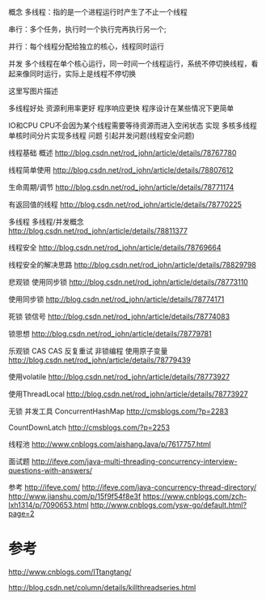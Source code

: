 概念
多线程：指的是一个进程运行时产生了不止一个线程

串行：多个任务，执行时一个执行完再执行另一个;

并行：每个线程分配给独立的核心，线程同时运行

并发 多个线程在单个核心运行，同一时间一个线程运行，系统不停切换线程，看起来像同时运行，实际上是线程不停切换

这里写图片描述

多线程好处
资源利用率更好
程序响应更快
程序设计在某些情况下更简单

IO和CPU 
CPU不会因为某个线程需要等待资源而进入空闲状态
实现
多核多线程
单核时间分片实现多线程
问题
引起并发问题(线程安全问题)



线程基础
概述
http://blog.csdn.net/rod_john/article/details/78767780

线程简单使用
http://blog.csdn.net/rod_john/article/details/78807612

生命周期/调节
http://blog.csdn.net/rod_john/article/details/78771174

有返回值的线程
http://blog.csdn.net/rod_john/article/details/78770225

多线程
多线程/并发概念
http://blog.csdn.net/rod_john/article/details/78811377

线程安全
http://blog.csdn.net/rod_john/article/details/78769664

线程安全的解决思路
http://blog.csdn.net/rod_john/article/details/78829798

悲观锁
使用同步锁
http://blog.csdn.net/rod_john/article/details/78773110

使用同步锁
http://blog.csdn.net/rod_john/article/details/78774171

死锁
锁信号
http://blog.csdn.net/rod_john/article/details/78774083

锁思想
http://blog.csdn.net/rod_john/article/details/78779781

乐观锁
CAS
CAS 反复重试
非锁编程
使用原子变量
http://blog.csdn.net/rod_john/article/details/78779439

使用volatile
http://blog.csdn.net/rod_john/article/details/78773927

使用ThreadLocal
http://blog.csdn.net/rod_john/article/details/78773927

无锁
并发工具
ConcurrentHashMap
http://cmsblogs.com/?p=2283

CountDownLatch
http://cmsblogs.com/?p=2253

线程池
http://www.cnblogs.com/aishangJava/p/7617757.html

面试题
http://ifeve.com/java-multi-threading-concurrency-interview-questions-with-answers/

参考
http://ifeve.com/ 
http://ifeve.com/java-concurrency-thread-directory/ 
http://www.jianshu.com/p/15f9f54f8e3f 
https://www.cnblogs.com/zch-lxh1314/p/7090653.html 
http://www.cnblogs.com/ysw-go/default.html?page=2


# 参考

http://www.cnblogs.com/ITtangtang/


http://blog.csdn.net/column/details/killthreadseries.html